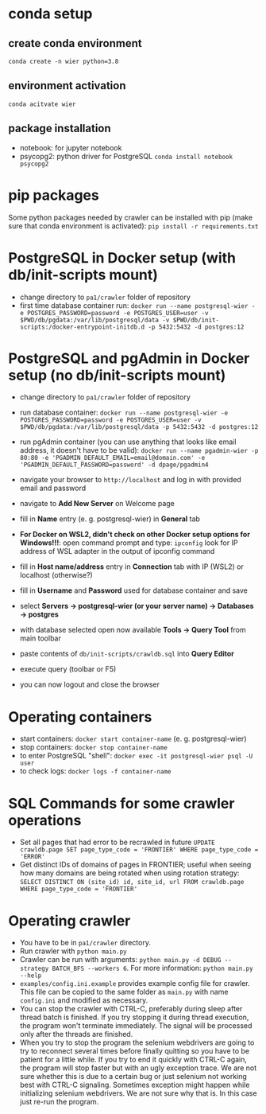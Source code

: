 # conda setup

## create conda environment
`conda create -n wier python=3.8`

## environment activation
`conda acitvate wier`

## package installation
- notebook: for jupyter notebook
- psycopg2: python driver for PostgreSQL
`conda install notebook psycopg2`

# pip packages
Some python packages needed by crawler can be installed with pip (make sure that conda environment is activated):
`pip install -r requirements.txt`

# PostgreSQL in Docker setup (with db/init-scripts mount)
- change directory to `pa1/crawler` folder of repository
- first time database container run:
  `docker run --name postgresql-wier -e POSTGRES_PASSWORD=password -e POSTGRES_USER=user -v $PWD/db/pgdata:/var/lib/postgresql/data -v $PWD/db/init-scripts:/docker-entrypoint-initdb.d -p 5432:5432 -d postgres:12`

# PostgreSQL and pgAdmin in Docker setup (no db/init-scripts mount)
- change directory to `pa1/crawler` folder of repository
- run database container:
  `docker run --name postgresql-wier -e POSTGRES_PASSWORD=password -e POSTGRES_USER=user -v $PWD/db/pgdata:/var/lib/postgresql/data -p 5432:5432 -d postgres:12`
- run pgAdmin container (you can use anything that looks like email address, it doesn't have to be valid):
  `docker run --name pgadmin-wier -p 80:80 -e 'PGADMIN_DEFAULT_EMAIL=email@domain.com' -e 'PGADMIN_DEFAULT_PASSWORD=password' -d dpage/pgadmin4`
- navigate your browser to `http://localhost` and log in with provided email and password
- navigate to **Add New Server** on Welcome page
- fill in **Name** entry (e. g. postgresql-wier) in **General** tab
- **For Docker on WSL2, didn't check on other Docker setup options for Windows!!!**: open command prompt and type: `ipconfig`
   look for IP address of WSL adapter in the output of ipconfig command

- fill in **Host name/address** entry in **Connection** tab with IP (WSL2) or localhost (otherwise?)
- fill in **Username** and **Password** used for database container and save
- select **Servers -> postgresql-wier (or your server name) -> Databases -> postgres**
- with database selected open now available **Tools -> Query Tool** from main toolbar
- paste contents of `db/init-scripts/crawldb.sql` into **Query Editor**
- execute query (toolbar or F5)
- you can now logout and close the browser

# Operating containers
- start containers:
  `docker start container-name` (e. g. postgresql-wier)
- stop containers:
  `docker stop container-name`
- to enter PostgreSQL "shell":
  `docker exec -it postgresql-wier psql -U user`
- to check logs:
  `docker logs -f container-name`

# SQL Commands for some crawler operations

- Set all pages that had error to be recrawled in future
  `UPDATE crawldb.page SET page_type_code = 'FRONTIER' WHERE page_type_code = 'ERROR'`
- Get distinct IDs of domains of pages in FRONTIER; useful when seeing how many domains are
  being rotated when using rotation strategy:
  `SELECT DISTINCT ON (site_id) id, site_id, url FROM crawldb.page WHERE page_type_code = 'FRONTIER'`

# Operating crawler
- You have to be in `pa1/crawler` directory.
- Run crawler with `python main.py`
- Crawler can be run with arguments: `python main.py -d DEBUG --strategy BATCH_BFS --workers 6`. For more information: `python main.py --help`
- `examples/config.ini.example` provides example config file for crawler. This file can
  be copied to the same folder as `main.py` with name `config.ini` and modified as necessary.
- You can stop the crawler with CTRL-C, preferably during sleep after thread batch is finished. If you try stopping
  it during thread execution, the program won't terminate immediately. The signal will be processed only after
  the threads are finished.
- When you try to stop the program the selenium webdrivers are going to try to reconnect several times before
  finally quitting so you have to be patient for a little while. If you try to end it quickly with CTRL-C again,
  the program will stop faster but with an ugly exception trace. We are not sure whether this is due to a
  certain bug or just selenium not working best with CTRL-C signaling. Sometimes exception might happen while
  initializing selenium webdrivers. We are not sure why that is. In this case just re-run the program.